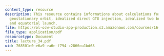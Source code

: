 ```yaml
---
content_type: resource
description: This resource contains informations about calculations for launch to
  geostationary orbit, idealized direct GTO injection, idealized two burn GTO injection
  and equatorial launch.
file: https://ol-ocw-studio-app-production.s3.amazonaws.com/courses/16-512-rocket-propulsion-fall-2005/768501e0e6a9ea6ef794c2866ea1bd63_lecture_34.pdf
file_type: application/pdf
resourcetype: Document
title: lecture_34.pdf
uid: 768501e0-e6a9-ea6e-f794-c2866ea1bd63
---
```

